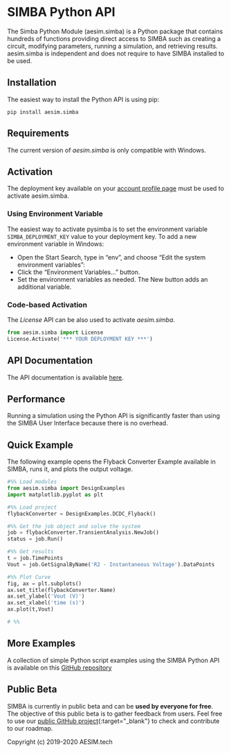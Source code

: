 # SIMBA Python API

The Simba Python Module (aesim.simba) is a Python package that contains hundreds of functions providing direct access to SIMBA such as creating a circuit, modifying parameters, running a simulation, and retrieving results. aesim.simba is independent and does not require to have SIMBA installed to be used.

## Installation

The easiest way to install the Python API is using pip:

`pip install aesim.simba`

## Requirements

The current version of _aesim.simba_ is only compatible with Windows.

## Activation
The deployment key available on your [account profile page](https://www.simba.io/profile_account/) must be used to activate aesim.simba.

### Using Environment Variable

The easiest way to activate pysimba is to set the environment variable `SIMBA_DEPLOYMENT_KEY` value to your deployment key. To add a new environment variable in Windows: 

* Open the Start Search, type in “env”, and choose “Edit the system environment variables”:
* Click the “Environment Variables…” button.
* Set the environment variables as needed. The New button adds an additional variable.

### Code-based Activation

The _License_ API can be also used to activate _aesim.simba_.

``` python
from aesim.simba import License
License.Activate('*** YOUR DEPLOYMENT KEY ***')
```

## API Documentation
The API documentation is available [here](https://www.simba.io/doc/python_api/api_index/). 

## Performance
Running a simulation using the Python API is significantly faster than using the SIMBA User Interface because there is no overhead.

## Quick Example
The following example opens the Flyback Converter Example available in SIMBA, runs it, and plots the output voltage.

``` python
#%% Load modules
from aesim.simba import DesignExamples
import matplotlib.pyplot as plt

#%% Load project
flybackConverter = DesignExamples.DCDC_Flyback()

#%% Get the job object and solve the system
job = flybackConverter.TransientAnalysis.NewJob()
status = job.Run()

#%% Get results
t = job.TimePoints
Vout = job.GetSignalByName('R2 - Instantaneous Voltage').DataPoints

#%% Plot Curve
fig, ax = plt.subplots()
ax.set_title(flybackConverter.Name)
ax.set_ylabel('Vout (V)')
ax.set_xlabel('time (s)')
ax.plot(t,Vout)

# %%
```
## More Examples
A collection of simple Python script examples using the SIMBA Python API is available on this [GitHub repository](https://github.com/aesim-tech/simba-python-examples)

## Public Beta
SIMBA is currently in public beta and can be **used by everyone for free**. The objective of this public beta is to gather feedback from users. Feel free to use our [public GitHub project](https://github.com/aesim-tech/simba-project){:target="_blank"} to check and contribute to our roadmap.

Copyright (c) 2019-2020 AESIM.tech
